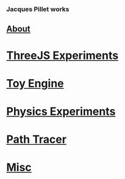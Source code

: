 
### Jacques Pillet works

## [About](Misc.md)

# [ThreeJS Experiments](Threejs.md)

# [Toy Engine](Engine.md)

# [Physics Experiments](Physics.md)

# [Path Tracer](PathTracing.md)

# [Misc](Misc.md)